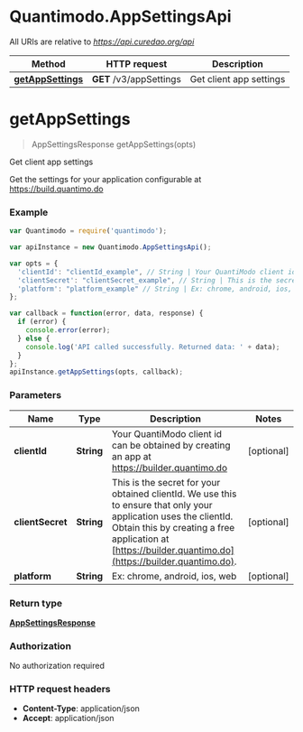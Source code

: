 # Quantimodo.AppSettingsApi

All URIs are relative to *https://api.curedao.org/api*

Method | HTTP request | Description
------------- | ------------- | -------------
[**getAppSettings**](AppSettingsApi.md#getAppSettings) | **GET** /v3/appSettings | Get client app settings


<a name="getAppSettings"></a>
# **getAppSettings**
> AppSettingsResponse getAppSettings(opts)

Get client app settings

Get the settings for your application configurable at https://build.quantimo.do

### Example
```javascript
var Quantimodo = require('quantimodo');

var apiInstance = new Quantimodo.AppSettingsApi();

var opts = { 
  'clientId': "clientId_example", // String | Your QuantiModo client id can be obtained by creating an app at https://builder.quantimo.do
  'clientSecret': "clientSecret_example", // String | This is the secret for your obtained clientId. We use this to ensure that only your application uses the clientId.  Obtain this by creating a free application at [https://builder.quantimo.do](https://builder.quantimo.do).
  'platform': "platform_example" // String | Ex: chrome, android, ios, web
};

var callback = function(error, data, response) {
  if (error) {
    console.error(error);
  } else {
    console.log('API called successfully. Returned data: ' + data);
  }
};
apiInstance.getAppSettings(opts, callback);
```

### Parameters

Name | Type | Description  | Notes
------------- | ------------- | ------------- | -------------
 **clientId** | **String**| Your QuantiModo client id can be obtained by creating an app at https://builder.quantimo.do | [optional] 
 **clientSecret** | **String**| This is the secret for your obtained clientId. We use this to ensure that only your application uses the clientId.  Obtain this by creating a free application at [https://builder.quantimo.do](https://builder.quantimo.do). | [optional] 
 **platform** | **String**| Ex: chrome, android, ios, web | [optional] 

### Return type

[**AppSettingsResponse**](AppSettingsResponse.md)

### Authorization

No authorization required

### HTTP request headers

 - **Content-Type**: application/json
 - **Accept**: application/json

